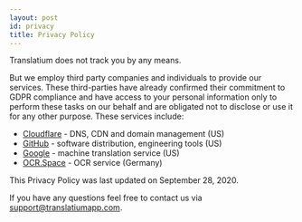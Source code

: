 ```yaml
---
layout: post
id: privacy
title: Privacy Policy
---
```


Translatium does not track you by any means.

But we employ third party companies and individuals to provide our services. These third-parties have already confirmed their commitment to GDPR compliance and have access to your personal information only to perform these tasks on our behalf and are obligated not to disclose or use it for any other purpose. These services include:

- [Cloudflare](https://fastspring.com/privacy/) - DNS, CDN and domain management (US)
- [GitHub](https://help.github.com/articles/github-privacy-statement/) - software distribution, engineering tools (US)
- [Google](https://policies.google.com/privacy?hl=en) - machine translation service (US)
- [OCR.Space](https://ocr.space/privacypolicy) - OCR service (Germany)

This Privacy Policy was last updated on September 28, 2020.

If you have any questions feel free to contact us via <support@translatiumapp.com>.